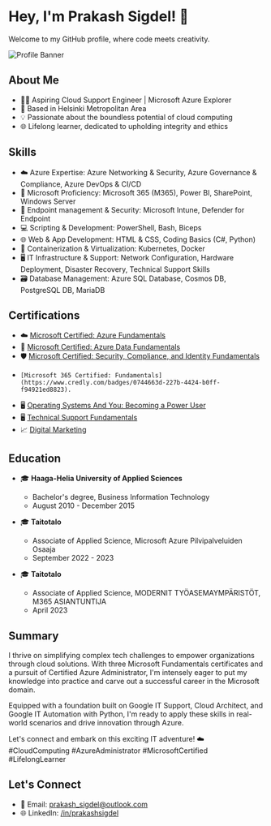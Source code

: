 # Hey, I'm Prakash Sigdel! 🚀

Welcome to my GitHub profile, where code meets creativity. 

![Profile Banner](https://your-image-url.com/your-image.png)

## About Me
- 👨‍💻 Aspiring Cloud Support Engineer | Microsoft Azure Explorer
- 🌆 Based in Helsinki Metropolitan Area
- 💡 Passionate about the boundless potential of cloud computing
- 🌐 Lifelong learner, dedicated to upholding integrity and ethics

## Skills
- ☁️ Azure Expertise: Azure Networking & Security, Azure Governance & Compliance, Azure DevOps & CI/CD
- 💼 Microsoft Proficiency: Microsoft 365 (M365), Power BI, SharePoint, Windows Server
- 🔐 Endpoint management & Security: Microsoft Intune, Defender for Endpoint
- 💻 Scripting & Development: PowerShell, Bash, Biceps
- 🌐 Web & App Development: HTML & CSS, Coding Basics (C#, Python)
- 🐳 Containerization & Virtualization: Kubernetes, Docker
- 🖥️ IT Infrastructure & Support: Network Configuration, Hardware Deployment, Disaster Recovery, Technical Support Skills
- 🗃️ Database Management: Azure SQL Database, Cosmos DB, PostgreSQL DB, MariaDB

## Certifications
- ☁️ [Microsoft Certified: Azure Fundamentals](https://www.credly.com/badges/213ba548-09b8-4b7d-9af0-327f353987e0)
- 🔐 [Microsoft Certified: Azure Data Fundamentals](https://www.credly.com/badges/7ae8becc-2966-4d75-b603-cc8a23607d9d)
- 🛡️ [Microsoft Certified: Security, Compliance, and Identity Fundamentals](https://www.credly.com/badges/1f9221a9-63a7-4479-98ba-9f3edf8ad799)
-     [Microsoft 365 Certified: Fundamentals](https://www.credly.com/badges/0744663d-227b-4424-b0ff-f94921ed8823).
- 🖥️ [Operating Systems And You: Becoming a Power User](https://coursera.org/share/1d042547b4cde2d052624b54ccdc99b0)
- 🖥️ [Technical Support Fundamentals](https://coursera.org/share/f1d8e3f220f7fd67a587f61692e113e2)
- 📈 [Digital Marketing](https://www.futurelearn.com/certificates/ty241w6)

## Education
- 🎓 **Haaga-Helia University of Applied Sciences**
  - Bachelor's degree, Business Information Technology
  - August 2010 - December 2015

- 🎓 **Taitotalo**
  - Associate of Applied Science, Microsoft Azure Pilvipalveluiden Osaaja
  - September 2022 - 2023

- 🎓 **Taitotalo**
  - Associate of Applied Science, MODERNIT TYÖASEMAYMPÄRISTÖT, M365 ASIANTUNTIJA
  - April 2023

## Summary
I thrive on simplifying complex tech challenges to empower organizations through cloud solutions. With three Microsoft Fundamentals certificates and a pursuit of Certified Azure Administrator, I'm intensely eager to put my knowledge into practice and carve out a successful career in the Microsoft domain.

Equipped with a foundation built on Google IT Support, Cloud Architect, and Google IT Automation with Python, I'm ready to apply these skills in real-world scenarios and drive innovation through Azure.

Let's connect and embark on this exciting IT adventure! ☁️ #CloudComputing #AzureAdministrator #MicrosoftCertified #LifelongLearner

## Let's Connect

- 📧 Email: prakash_sigdel@outlook.com
- 🌐 LinkedIn: [/in/prakashsigdel](https://www.linkedin.com/in/prakashsigdel)





